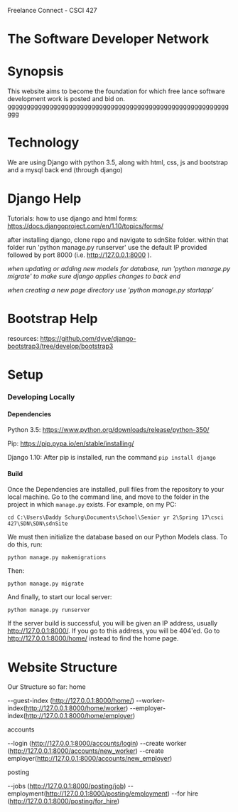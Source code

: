 
Freelance Connect - CSCI 427

# The Software Developer Network

# Synopsis

This website aims to become the foundation for which free lance software development work is posted and bid on. ggggggggggggggggggggggggggggggggggggggggggggggggggggggggggggg

# Technology

We are using Django with python 3.5, along with html, css, js and bootstrap and a mysql back end (through django)

# Django Help

Tutorials:
how to use django and html forms: https://docs.djangoproject.com/en/1.10/topics/forms/

after installing django, clone repo and navigate to sdnSite folder. within that folder run 'python manage.py runserver' use the default IP provided followed by port 8000 (i.e. http://127.0.0.1:8000 ).

*when updating or adding new models for database, run 'python manage.py migrate' to make sure django applies changes to back end*

*when creating a new page directory use 'python manage.py startapp'*

# Bootstrap Help

resources:
https://github.com/dyve/django-bootstrap3/tree/develop/bootstrap3

# Setup

### Developing Locally

#### Dependencies
Python 3.5: https://www.python.org/downloads/release/python-350/

Pip:
https://pip.pypa.io/en/stable/installing/

Django 1.10:
After pip is installed, run the command `pip install django`

#### Build
Once the Dependencies are installed, pull files from the repository to your local machine. Go to the command line, and move to the folder in the project in which `manage.py` exists. For example, on my PC:

`cd C:\Users\Daddy Schurg\Documents\School\Senior yr 2\Spring 17\csci 427\SDN\SDN\sdnSite`

We must then initialize the database based on our Python Models class. To do this, run:

`python manage.py makemigrations`

Then:

`python manage.py migrate`

And finally, to start our local server:

`python manage.py runserver`

If the server build is successful, you will be given an IP address, usually http://127.0.0.1:8000/. If you go to this address, you will be 404'ed. Go to http://127.0.0.1:8000/home/ instead to find the home page.

# Website Structure

Our Structure so far:
  home

  --guest-index (http://127.0.0.1:8000/home/)
  --worker-index(http://127.0.0.1:8000/home/worker)
  --employer-index(http://127.0.0.1:8000/home/employer)

  accounts

  --login     (http://127.0.0.1:8000/accounts/login)
  --create worker (http://127.0.0.1:8000/accounts/new_worker)
  --create employer(http://127.0.0.1:8000/accounts/new_employer)

  posting

  --jobs      (http://127.0.0.1:8000/posting/job)
  --employment(http://127.0.0.1:8000/posting/employment)
  --for hire  (http://127.0.0.1:8000/posting/for_hire)
